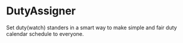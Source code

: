 # DutyAssigner
Set duty(watch) standers in a smart way to make simple and fair duty calendar schedule to everyone.
